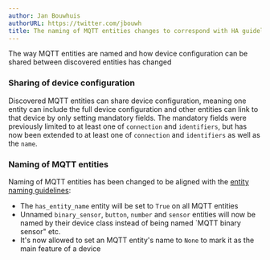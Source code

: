 ```yaml
---
author: Jan Bouwhuis
authorURL: https://twitter.com/jbouwh
title: The naming of MQTT entities changes to correspond with HA guidelines
---
```


The way MQTT entities are named and how device configuration can be shared between discovered entities has changed

### Sharing of device configuration

Discovered MQTT entities can share device configuration, meaning one entity can include the full device configuration and other entities can link to that device by only setting mandatory fields.
The mandatory fields were previously limited to at least one of `connection` and `identifiers`, but has now been extended to at least one of `connection` and `identifiers` as well as the `name`.

### Naming of MQTT entities

Naming of MQTT entities has been changed to be aligned with the [entity naming guidelines](https://developers.home-assistant.io/docs/core/entity/#entity-naming):

- The `has_entity_name` entity will be set to `True` on all MQTT entities
- Unnamed `binary_sensor`, `button`, `number` and `sensor` entities will now be named by their device class instead of being named `MQTT binary sensor" etc.
- It's now allowed to set an MQTT entity's name to `None` to mark it as the main feature of a device
